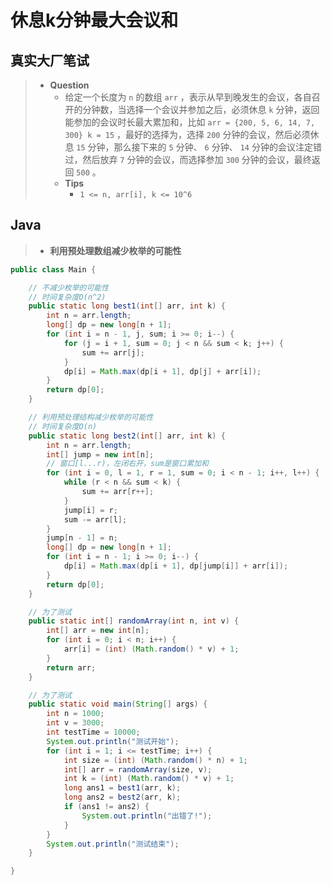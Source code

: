 # 休息k分钟最大会议和

## 真实大厂笔试

> - **Question**
>   - 给定一个长度为 `n` 的数组 `arr` ，表示从早到晚发生的会议，各自召开的分钟数，当选择一个会议并参加之后，必须休息 `k` 分钟，返回能参加的会议时长最大累加和，比如 `arr = {200, 5, 6, 14, 7, 300} k = 15` ，最好的选择为，选择 `200` 分钟的会议，然后必须休息 `15` 分钟，那么接下来的 `5` 分钟、 `6` 分钟、 `14` 分钟的会议注定错过，然后放弃 `7` 分钟的会议，而选择参加 `300` 分钟的会议，最终返回 `500` 。
>   - **Tips**
>     - `1 <= n, arr[i], k <= 10^6`

## Java

> - **利用预处理数组减少枚举的可能性**

```java
public class Main {

    // 不减少枚举的可能性
    // 时间复杂度O(n^2)
    public static long best1(int[] arr, int k) {
        int n = arr.length;
        long[] dp = new long[n + 1];
        for (int i = n - 1, j, sum; i >= 0; i--) {
            for (j = i + 1, sum = 0; j < n && sum < k; j++) {
                sum += arr[j];
            }
            dp[i] = Math.max(dp[i + 1], dp[j] + arr[i]);
        }
        return dp[0];
    }

    // 利用预处理结构减少枚举的可能性
    // 时间复杂度O(n)
    public static long best2(int[] arr, int k) {
        int n = arr.length;
        int[] jump = new int[n];
        // 窗口[l...r)，左闭右开，sum是窗口累加和
        for (int i = 0, l = 1, r = 1, sum = 0; i < n - 1; i++, l++) {
            while (r < n && sum < k) {
                sum += arr[r++];
            }
            jump[i] = r;
            sum -= arr[l];
        }
        jump[n - 1] = n;
        long[] dp = new long[n + 1];
        for (int i = n - 1; i >= 0; i--) {
            dp[i] = Math.max(dp[i + 1], dp[jump[i]] + arr[i]);
        }
        return dp[0];
    }

    // 为了测试
    public static int[] randomArray(int n, int v) {
        int[] arr = new int[n];
        for (int i = 0; i < n; i++) {
            arr[i] = (int) (Math.random() * v) + 1;
        }
        return arr;
    }

    // 为了测试
    public static void main(String[] args) {
        int n = 1000;
        int v = 3000;
        int testTime = 10000;
        System.out.println("测试开始");
        for (int i = 1; i <= testTime; i++) {
            int size = (int) (Math.random() * n) + 1;
            int[] arr = randomArray(size, v);
            int k = (int) (Math.random() * v) + 1;
            long ans1 = best1(arr, k);
            long ans2 = best2(arr, k);
            if (ans1 != ans2) {
                System.out.println("出错了!");
            }
        }
        System.out.println("测试结束");
    }

}
```
